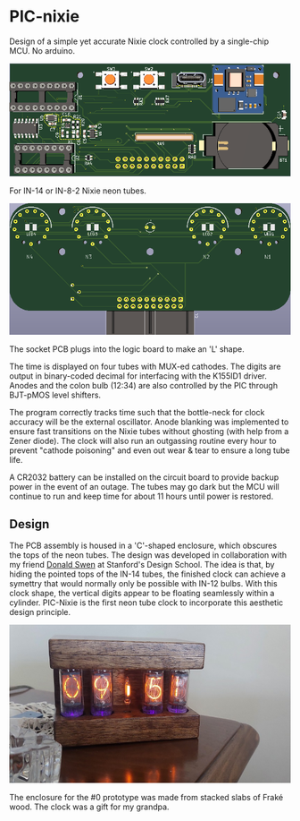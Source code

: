 # PIC-nixie #
Design of a simple yet accurate Nixie clock controlled by a single-chip MCU. No arduino. 

![Main PCB](logicf.png)

For IN-14 or IN-8-2 Nixie neon tubes. 

![IN-14 Socket Board](in14-socketf.png)

The socket PCB plugs into the logic board to make an 'L' shape.

The time is displayed on four tubes with MUX-ed cathodes. The digits are output in binary-coded decimal for interfacing with the K155ID1 driver. Anodes and the colon bulb (12:34) are also controlled by the PIC through BJT-pMOS level shifters.

The program correctly tracks time such that the bottle-neck for clock accuracy will be the external oscillator. Anode blanking was implemented to ensure fast transitions on the Nixie tubes without ghosting (with help from a Zener diode). The clock will also run an outgassing routine every hour to prevent "cathode poisoning" and even out wear & tear to ensure a long tube life.

A CR2032 battery can be installed on the circuit board to provide backup power in the event of an outage. The tubes may go dark but the MCU will continue to run and keep time for about 11 hours until power is restored.

## Design

The PCB assembly is housed in a 'C'-shaped enclosure, which obscures the tops of the neon tubes. The design was developed in collaboration with my friend [Donald Swen](https://www.dswenn.com/projects/2019/11/27/22-Design.html) at Stanford's Design School. The idea is that, by hiding the pointed tops of the IN-14 tubes, the finished clock can achieve a symettry that would normally only be possible with IN-12 bulbs. With this clock shape, the vertical digits appear to be floating seamlessly within a cylinder. PIC-Nixie is the first neon tube clock to incorporate this aesthetic design principle.

![Serial #0](exemplar.jpg)

The enclosure for the #0 prototype was made from stacked slabs of Fraké wood. The clock was a gift for my grandpa.
